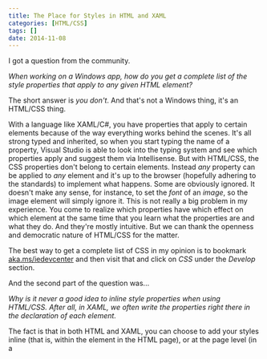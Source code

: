 ```yaml
---
title: The Place for Styles in HTML and XAML
categories: [HTML/CSS]
tags: []
date: 2014-11-08
---
```


I got a question from the community.

_When working on a Windows app, how do you get a complete list of the style properties that apply to any given HTML element?_

The short answer is _you don&#39;t_. And that&#39;s not a Windows thing, it&#39;s an HTML/CSS thing.

With a language like XAML/C#, you have properties that apply to certain elements because of the way everything works behind the scenes. It&#39;s all strong typed and inherited, so when you start typing the name of a property, Visual Studio is able to look into the typing system and see which properties apply and suggest them via Intellisense.  But with HTML/CSS, the CSS properties don&#39;t belong to certain elements. Instead _any_ property can be applied to _any_ element and it&#39;s up to the browser (hopefully adhering to the standards) to implement what happens. Some are obviously ignored. It doesn&#39;t make any sense, for instance, to set the _font_ of an _image_, so the image element will simply ignore it. This is not really a big problem in my experience. You come to realize which properties have which effect on which element at the same time that you learn what the properties are and what they do. And they&#39;re mostly intuitive. But we can thank the openness and democratic nature of HTML/CSS for the matter.

The best way to get a complete list of CSS in my opinion is to bookmark [aka.ms/iedevcenter](http://aka.ms/iedevcenter) and then visit that and click on _CSS_ under the _Develop_ section.

And the second part of the question was...

_Why is it never a good idea to inline style properties when using HTML/CSS. After all, in XAML, we often write the properties right there in the declaration of each element._

The fact is that in both HTML and XAML, you can choose to add your styles inline (that is, within the element in the HTML page), or at the page level (in a <style> tag in HTML or in a page resource in XAML), or elsewhere (in a separate style sheet). And in both languages, it&#39;s advisable to define your properties _as abstractly as possible._ Some people say "never use inline styles" (in fact, I wouldn&#39;t be surprised if you&#39;ve heard me say that), but actually, inline styling may have it&#39;s place. It&#39;s just too easy to create bad architecture once you start inlining things, so you should start on the other side... with styles elsewhere. Then if there&#39;s a style that _truly_ only applies to a single page, it should be defined on that page. Then if there&#39;s a style that _truly_ needs to overwrite what the page has determined for it, then you can define it inline.

Hope that helps.